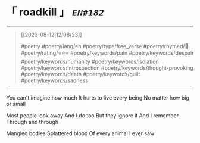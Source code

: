 # &#12300; roadkill &#12301; *`EN#182`*

---

> [[2023-08-12|12/08/23]]
> 
> #poetry 
> #poetry/lang/en 
> #poetry/type/free_verse 
> #poetry/rhymed/🔴 
> #poetry/rating/⭐⭐⭐ 
> #poetry/keywords/pain #poetry/keywords/despair #poetry/keywords/humanity #poetry/keywords/isolation #poetry/keywords/introspection #poetry/keywords/thought-provoking #poetry/keywords/death #poetry/keywords/guilt #poetry/keywords/sadness 

---

You can't imagine how much
It hurts to live every being
No matter how big or small

Most people look away
And I do too
But they ignore it
And I remember
Through and through

Mangled bodies
Splattered blood
Of every animal
I ever saw